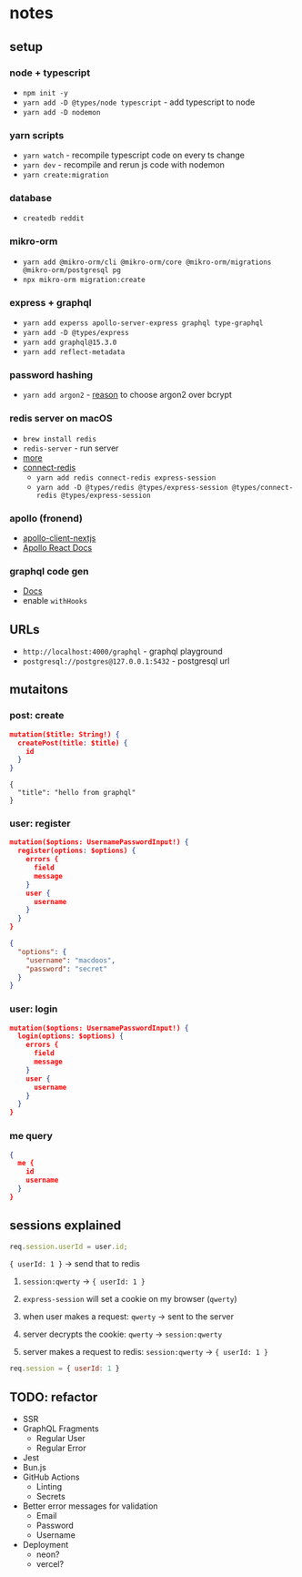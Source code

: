 # notes

## setup
### node + typescript
- `npm init -y`
- `yarn add -D @types/node typescript` - add typescript to node
- `yarn add -D nodemon`

### yarn scripts
- `yarn watch` - recompile typescript code on every ts change
- `yarn dev` - recompile and rerun js code with nodemon
- `yarn create:migration`

### database
- `createdb reddit`

### mikro-orm
- `yarn add @mikro-orm/cli @mikro-orm/core @mikro-orm/migrations @mikro-orm/postgresql pg`
- `npx mikro-orm migration:create`

### express + graphql
- `yarn add experss apollo-server-express graphql type-graphql`
- `yarn add -D @types/express`
- `yarn add graphql@15.3.0`
- `yarn add reflect-metadata`

###  password hashing
- `yarn add argon2` - [reason](https://news.ycombinator.com/item?id=15646743) to choose argon2 over bcrypt

### redis server on macOS
- `brew install redis`
- `redis-server` - run server
- [more](https://redis.io/docs/latest/operate/oss_and_stack/install/install-redis/install-redis-on-mac-os/)
- [connect-redis](https://github.com/tj/connect-redis)
  - `yarn add redis connect-redis express-session`
  - `yarn add -D @types/redis @types/express-session @types/connect-redis @types/express-session`

### apollo (fronend)
- [apollo-client-nextjs](https://github.com/apollographql/apollo-client-nextjs)
- [Apollo React Docs](https://www.apollographql.com/docs/react/data/mutations)

### graphql code gen
- [Docs](https://the-guild.dev/graphql/codegen/plugins/typescript/typescript-apollo-next)
- enable `withHooks`

## URLs
- `http://localhost:4000/graphql` - graphql playground
- `postgresql://postgres@127.0.0.1:5432` - postgresql url

## mutaitons
### post: create
```json
mutation($title: String!) {
  createPost(title: $title) {
    id
  }
}
```

```
{
  "title": "hello from graphql"
}
```

### user: register
```json
mutation($options: UsernamePasswordInput!) {
  register(options: $options) {
    errors {
      field
      message
    }
    user {
      username
    }
  }
}
```

```json
{
  "options": {
    "username": "macdoos",
    "password": "secret"
  }
}
```

### user: login
```json
mutation($options: UsernamePasswordInput!) {
  login(options: $options) {
    errors {
      field
      message
    }
    user {
      username
    }
  }
}
```

### me query
```json
{
  me {
    id
    username
  }
}
```

## sessions explained
```js
req.session.userId = user.id;
```

`{ userId: 1 }` -> send that to redis


1. `session:qwerty` -> `{ userId: 1 }`

2. `express-session` will set a cookie on my browser (`qwerty`)

3. when user makes a request: `qwerty` -> sent to the server

4. server decrypts the cookie: `qwerty` -> `session:qwerty`

5. server makes a request to redis: `session:qwerty` -> `{ userId: 1 }`

```js
req.session = { userId: 1 }
```

## TODO: refactor
- SSR
- GraphQL Fragments
  - Regular User
  - Regular Error
- Jest
- Bun.js
- GitHub Actions
  - Linting
  - Secrets
- Better error messages for validation
  - Email
  - Password
  - Username
- Deployment
  - neon?
  - vercel?
